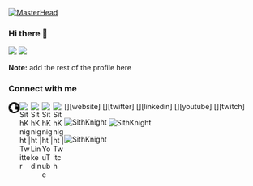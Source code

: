 [![MasterHead](https://firebasestorage.googleapis.com/v0/b/flexi-coding.appspot.com/o/dempgi7-520f8d5f-63d4-4453-8822-dbc149ae27f8.gif?alt=media&token=91c0c7b2-93c3-4029-b011-1a8703c5730d)](https://codewithkingsley.com)
### Hi there 👋

![](https://komarev.com/ghpvc/?username=SithKnight&style=flat-square)
![](https://hit.yhype.me/github/profile?user_id=145069307)

<b>Note:</b> <span>add the rest of the profile here</span>
### Connect with me

[<img align="left" alt="codewithkingsley.com" width="22" src="https://raw.githubusercontent.com/iconic/open-iconic/master/svg/globe.svg" />][website]
[<img align="left" alt="SithKnight | Twitter" width="22" src="https://cdn.jsdelivr.net/npm/simple-icons@v3/icons/twitter.svg" />][twitter]
[<img align="left" alt="SithKnight | LinkedIn" width="22" src="https://cdn.jsdelivr.net/npm/simple-icons@v3/icons/linkedin.svg" />][linkedin]
[<img align="left" alt="SithKnight | YouTube" width="22" src="https://cdn.jsdelivr.net/npm/simple-icons@v3/icons/youtube.svg" />][youtube]
[<img align="left" alt="SithKnight | Twitch" width="22" src="https://cdn.jsdelivr.net/npm/simple-icons@v3/icons/twitch.svg" />][twitch]<br />


<p><img align="left" src="https://github-readme-stats.vercel.app/api/top-langs?username=SithKnight&show_icons=true&locale=en&layout=compact&theme=tokyonight" alt="SithKnight" /></p>

<p>&nbsp;<img align="center" src="https://github-readme-stats.vercel.app/api?username=SithKnight&show_icons=true&locale=en&theme=tokyonight" alt="SithKnight" /></p>

<p><img align="center" src="https://github-readme-streak-stats.herokuapp.com/?user=SithKnight&&theme=tokyonight" alt="SithKnight" /></p>

<!--
**SithKnight/SithKnight** is a ✨ _special_ ✨ repository because its `README.md` (this file) appears on your GitHub profile.

Here are some ideas to get you started:

- 🔭 I’m currently working on ...
- 🌱 I’m currently learning ...
- 👯 I’m looking to collaborate on ...
- 🤔 I’m looking for help with ...
- 💬 Ask me about ...
- 📫 How to reach me: ...
- 😄 Pronouns: ...
- ⚡ Fun fact: ...
-->
